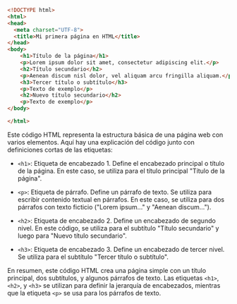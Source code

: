 ```html
<!DOCTYPE html>
<html>
<head>
  <meta charset="UTF-8">
  <title>Mi primera página en HTML</title>
</head>
<body>
    <h1>Título de la página</h1>
    <p>Lorem ipsum dolor sit amet, consectetur adipiscing elit.</p>
    <h2>Título secundario</h2>
    <p>Aenean discum nisl dolor, vel aliquam arcu fringilla aliquam.</p>
    <h3>Tercer título o subtítulo</h3>
    <p>Texto de exemplo</p>
    <h2>Nuevo título secundario</h2>
    <p>Texto de exemplo</p>
</body>

</html>
```
Este código HTML representa la estructura básica de una página web con varios elementos. Aquí hay una explicación del código junto con definiciones cortas de las etiquetas:

- `<h1>`: Etiqueta de encabezado 1. Define el encabezado principal o título de la página. En este caso, se utiliza para el título principal "Título de la página".

- `<p>`: Etiqueta de párrafo. Define un párrafo de texto. Se utiliza para escribir contenido textual en párrafos. En este caso, se utiliza para dos párrafos con texto ficticio ("Lorem ipsum..." y "Aenean discum...").

- `<h2>`: Etiqueta de encabezado 2. Define un encabezado de segundo nivel. En este código, se utiliza para el subtítulo "Título secundario" y luego para "Nuevo título secundario".

- `<h3>`: Etiqueta de encabezado 3. Define un encabezado de tercer nivel. Se utiliza para el subtítulo "Tercer título o subtítulo".

En resumen, este código HTML crea una página simple con un título principal, dos subtítulos, y algunos párrafos de texto. Las etiquetas `<h1>`, `<h2>`, y `<h3>` se utilizan para definir la jerarquía de encabezados, mientras que la etiqueta `<p>` se usa para los párrafos de texto.

